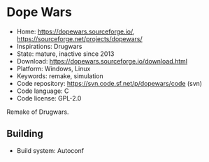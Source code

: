 # Dope Wars

- Home: https://dopewars.sourceforge.io/, https://sourceforge.net/projects/dopewars/
- Inspirations: Drugwars
- State: mature, inactive since 2013
- Download: https://dopewars.sourceforge.io/download.html
- Platform: Windows, Linux
- Keywords: remake, simulation
- Code repository: https://svn.code.sf.net/p/dopewars/code (svn)
- Code language: C
- Code license: GPL-2.0

Remake of Drugwars.

## Building

- Build system: Autoconf
